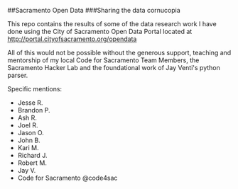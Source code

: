 ##Sacramento Open Data
###Sharing the data cornucopia

This repo contains the results of some of the data research work I have done using the City of Sacramento Open Data Portal located at http://portal.cityofsacramento.org/opendata

All of this would not be possible without the generous support, teaching and mentorship of my local Code for Sacramento Team Members, the Sacramento Hacker Lab and the foundational work of Jay Venti's python parser.

Specific mentions: 
* Jesse R.
* Brandon P.
* Ash R.
* Joel R.
* Jason O.
* John B.
* Kari M.
* Richard J.
* Robert M.
* Jay V.
* Code for Sacramento @code4sac
